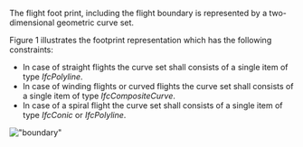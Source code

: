 The flight foot print, including the flight boundary is represented by a two-dimensional geometric curve set.

Figure 1 illustrates the footprint representation which has the following constraints:

* In case of straight flights the curve set shall consists of a single item of type _IfcPolyline_.
* In case of winding flights or curved flights the curve set shall consists of a single item of type _IfcCompositeCurve_.
* In case of a spiral flight the curve set shall consists of a single item of type _IfcConic_ or _IfcPolyline_.

!["boundary"](../../../figures/ifcstairflight_02-layout1.gif "Figure 1 &mdash; Stair flight footprint")